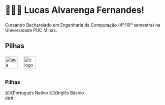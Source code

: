 <h1 align="left">🧑🏻‍💻 Lucas Alvarenga Fernandes!</h1>

###

<p align="left">Cursando Bacharelado em Engenharia da Computação (4º/10º semestre) na Universidade PUC Minas.</p>

###

<h2 align="left">Pilhas</h2>

###

<div align="left"><img src="https://cdn.jsdelivr.net/gh/devicons/devicon/icons/java/java-original.svg" height="40" alt="java logo" />
<img width="12" />
<img src="https://cdn.jsdelivr.net/gh/devicons/devicon/icons/c/c-original.svg" height="40" alt="c logo" />
</div>

##

<h3 align="left">Pilhas</h3>

<div>🇧🇷Português Nativo
🇺🇸Inglês Básico</div>
###
